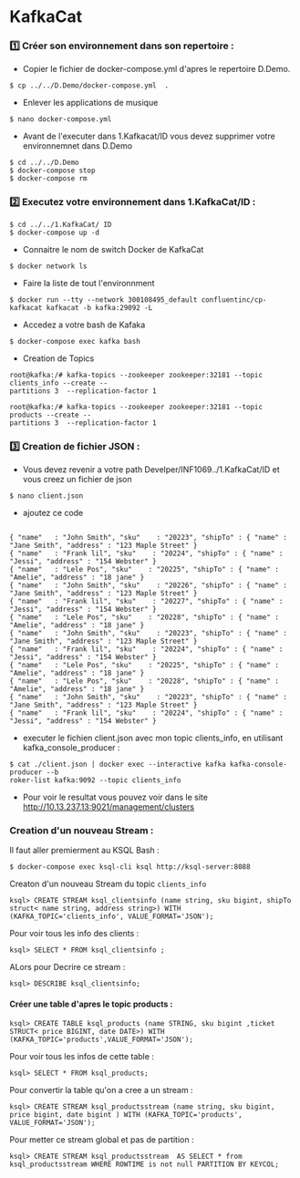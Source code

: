 
# KafkaCat 

### :one: Créer son environnement dans son repertoire :

* Copier le fichier de docker-compose.yml d'apres le repertoire D.Demo.

```
$ cp ../../D.Demo/docker-compose.yml  . 
```

* Enlever les applications de musique

```
$ nano docker-compose.yml
```

* Avant de l'executer dans 1.Kafkacat/ID vous devez supprimer votre environnemnet  dans D.Demo

```
$ cd ../../D.Demo
$ docker-compose stop 
$ docker-compose rm 
```
### :two:  Executez votre environnement dans 1.KafkaCat/ID :

```
$ cd ../../1.KafkaCat/ ID   
$ docker-compose up -d 
```

* Connaitre le nom de switch Docker de KafkaCat

```
$ docker network ls
```

* Faire la liste de tout l'environnment

```
$ docker run --tty --network 300108495_default confluentinc/cp-kafkacat kafkacat -b kafka:29092 -L
```

* Accedez a votre bash de Kafaka

```
$ docker-compose exec kafka bash 
```

* Creation de Topics

```
root@kafka:/# kafka-topics --zookeeper zookeeper:32181 --topic clients_info --create --
partitions 3  --replication-factor 1

root@kafka:/# kafka-topics --zookeeper zookeeper:32181 --topic products --create --
partitions 3  --replication-factor 1
```

### :three: Creation de fichier JSON :

* Vous devez revenir a votre path Develper/INF1069../1.KafkaCat/ID
et vous creez un fichier de json 

```
$ nano client.json 
```

* ajoutez ce code

```

{ "name"   : "John Smith", "sku"    : "20223", "shipTo" : { "name" : "Jane Smith", "address" : "123 Maple Street" }
{ "name"   : "Frank lil", "sku"    : "20224", "shipTo" : { "name" : "Jessi", "address" : "154 Webster" }
{ "name"   : "Lele Pos", "sku"    : "20225", "shipTo" : { "name" : "Amelie", "address" : "18 jane" }
{ "name"   : "John Smith", "sku"    : "20226", "shipTo" : { "name" : "Jane Smith", "address" : "123 Maple Street" }
{ "name"   : "Frank lil", "sku"    : "20227", "shipTo" : { "name" : "Jessi", "address" : "154 Webster" }
{ "name"   : "Lele Pos", "sku"    : "20228", "shipTo" : { "name" : "Amelie", "address" : "18 jane" }
{ "name"   : "John Smith", "sku"    : "20223", "shipTo" : { "name" : "Jane Smith", "address" : "123 Maple Street" }
{ "name"   : "Frank lil", "sku"    : "20224", "shipTo" : { "name" : "Jessi", "address" : "154 Webster" }
{ "name"   : "Lele Pos", "sku"    : "20225", "shipTo" : { "name" : "Amelie", "address" : "18 jane" }
{ "name"   : "Lele Pos", "sku"    : "20228", "shipTo" : { "name" : "Amelie", "address" : "18 jane" }
{ "name"   : "John Smith", "sku"    : "20223", "shipTo" : { "name" : "Jane Smith", "address" : "123 Maple Street" }
{ "name"   : "Frank lil", "sku"    : "20224", "shipTo" : { "name" : "Jessi", "address" : "154 Webster" }

```

* executer le fichien client.json avec mon topic clients_info, en utilisant kafka_console_producer :

```
$ cat ./client.json | docker exec --interactive kafka kafka-console-producer --b                                                                                            roker-list kafka:9092 --topic clients_info
```

* Pour voir le resultat vous pouvez voir dans le site http://10.13.237.13:9021/management/clusters

### Creation d'un nouveau Stream :

Il faut aller premierment au KSQL Bash :

```
$ docker-compose exec ksql-cli ksql http://ksql-server:8088 
```

Creaton d'un nouveau Stream du topic `clients_info` 


```
ksql> CREATE STREAM ksql_clientsinfo (name string, sku bigint, shipTo struct< name string, address string>) WITH (KAFKA_TOPIC='clients_info', VALUE_FORMAT='JSON');
```

Pour voir tous  les info des clients :

```
ksql> SELECT * FROM ksql_clientsinfo ;
```

ALors pour Decrire ce stream :

```
ksql> DESCRIBE ksql_clientsinfo;
```



#### Créer une table d'apres le topic products :

```
ksql> CREATE TABLE ksql_products (name STRING, sku bigint ,ticket STRUCT< price BIGINT, date DATE>) WITH  (KAFKA_TOPIC='products',VALUE_FORMAT='JSON');
```
Pour voir tous les infos de cette table :

```
ksql> SELECT * FROM ksql_products;
```
Pour convertir la table qu'on a cree a un stream :

```
ksql> CREATE STREAM ksql_productsstream (name string, sku bigint, price bigint, date bigint ) WITH (KAFKA_TOPIC='products', VALUE_FORMAT='JSON');
```

Pour metter ce stream global et pas de partition :

```
ksql> CREATE STREAM ksql_productsstream  AS SELECT * from ksql_productsstream WHERE ROWTIME is not null PARTITION BY KEYCOL;
```


